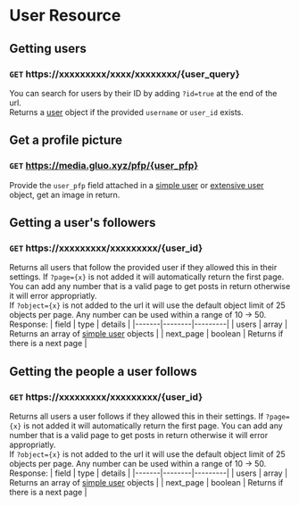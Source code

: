 # User Resource
## Getting users 
### `GET` https://xxxxxxxxx/xxxx/xxxxxxxx/{user_query}
You can search for users by their ID by adding `?id=true` at the end of the url.  
Returns a [user](/docs/core/objects.md#extensive-user-object) object if the provided `username` or `user_id` exists.

## Get a profile picture
### `GET` https://media.gluo.xyz/pfp/{user_pfp}
Provide the `user_pfp` field attached in a [simple user](/docs/core/objects.md#simple-user-object) or [extensive user](/docs/core/objects.md#extensive-user-object) object, get an image in return.

## Getting a user's followers
### `GET` https://xxxxxxxxx/xxxxxxxxx/{user_id}
Returns all users that follow the provided user if they allowed this in their settings.
If `?page={x}` is not added it will automatically return the first page. You can add any number that is a valid page to get posts in return otherwise it will error appropriatly.  
If `?object={x}` is not added to the url it will use the default object limit of 25 objects per page. Any number can be used within a range of 10 -> 50.
Response:
| field | type   | details |
|-------|--------|---------|
| users  | array | Returns an array of [simple user](/docs/core/objects.md#simple-user-object) objects |
| next_page  | boolean | Returns if there is a next page | 

## Getting the people a user follows
### `GET` https://xxxxxxxxx/xxxxxxxxx/{user_id}
Returns all users a user follows if they allowed this in their settings.
If `?page={x}` is not added it will automatically return the first page. You can add any number that is a valid page to get posts in return otherwise it will error appropriatly.  
If `?object={x}` is not added to the url it will use the default object limit of 25 objects per page. Any number can be used within a range of 10 -> 50.
Response:
| field | type   | details |
|-------|--------|---------|
| users  | array | Returns an array of [simple user](/docs/core/objects.md#simple-user-object) objects |
| next_page  | boolean | Returns if there is a next page | 